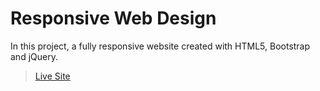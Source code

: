 # Responsive Web Design

In this project, a fully responsive website created with HTML5, Bootstrap and jQuery.

> [Live Site](https://responsive-books.netlify.app/ "Go to the Responsive Web Design")

